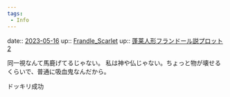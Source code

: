 ```yaml
---
tags:
 - Info
---
```


date:: [2023-05-16](/Daily_Note/2023-05-16.md)
up:: [Frandle_Scarlet](Bar/Novel/Touhou_Project/Frandle_Scarlet.md)
up:: [蓬莱人形フランドール説プロット2](Novels/東方テスト/v1/202303052323.md)

同一視なんて馬鹿げてるじゃない。
私は神や仏じゃない。ちょっと物が壊せるくらいで、普通に吸血鬼なんだから。

ドッキリ成功
